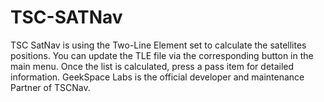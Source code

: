 # TSC-SATNav
TSC SatNav is using the Two-Line Element set to calculate the satellites positions. You can update the TLE file via the corresponding button in the main menu. Once the list is calculated, press a pass item for detailed information. GeekSpace Labs is the official developer and maintenance Partner of TSCNav.

